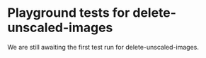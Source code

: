 # Playground tests for delete-unscaled-images
We are still awaiting the first test run for delete-unscaled-images.
